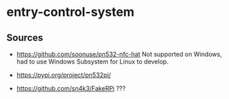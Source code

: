 # entry-control-system

## Sources

- https://github.com/soonuse/pn532-nfc-hat
Not supported on Windows, had to use Windows Subsystem for Linux to develop.

- https://pypi.org/project/pn532pi/

- https://github.com/sn4k3/FakeRPi ???